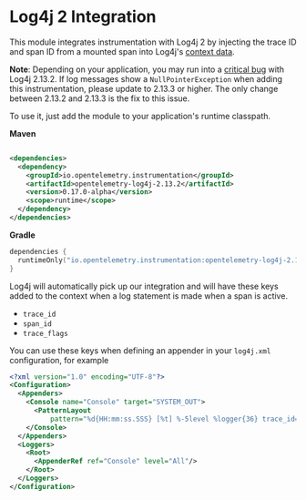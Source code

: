 # Log4j 2 Integration

This module integrates instrumentation with Log4j 2 by injecting the trace ID and span ID from a
mounted span into
Log4j's [context data](https://logging.apache.org/log4j/2.x/manual/thread-context.html).

**Note**: Depending on your application, you may run into a [critical bug](https://issues.apache.org/jira/browse/LOG4J2-2838)
with Log4j 2.13.2. If log messages show a `NullPointerException` when adding this instrumentation,
please update to 2.13.3 or higher. The only change between 2.13.2 and 2.13.3 is the fix to this
issue.

To use it, just add the module to your application's runtime classpath.

**Maven**

```xml

<dependencies>
  <dependency>
    <groupId>io.opentelemetry.instrumentation</groupId>
    <artifactId>opentelemetry-log4j-2.13.2</artifactId>
    <version>0.17.0-alpha</version>
    <scope>runtime</scope>
  </dependency>
</dependencies>
```

**Gradle**

```kotlin
dependencies {
  runtimeOnly("io.opentelemetry.instrumentation:opentelemetry-log4j-2.13.2:0.17.0-alpha")
}
```

Log4j will automatically pick up our integration and will have these keys added to the context when
a log statement is made when a span is active.

- `trace_id`
- `span_id`
- `trace_flags`

You can use these keys when defining an appender in your `log4j.xml` configuration, for example

```xml
<?xml version="1.0" encoding="UTF-8"?>
<Configuration>
  <Appenders>
    <Console name="Console" target="SYSTEM_OUT">
      <PatternLayout
          pattern="%d{HH:mm:ss.SSS} [%t] %-5level %logger{36} trace_id=%X{trace_id} span_id=%X{span_id} trace_flags=%X{trace_flags} - %msg%n"/>
    </Console>
  </Appenders>
  <Loggers>
    <Root>
      <AppenderRef ref="Console" level="All"/>
    </Root>
  </Loggers>
</Configuration>
```
